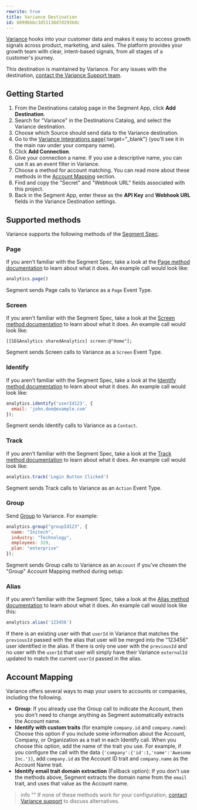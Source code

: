 ```yaml
---
rewrite: true
title: Variance Destination
id: 6099bbbc3d51136d7d293b0c
---
```

[Variance](https://variance.com?utm_source=segmentio&utm_medium=docs&utm_campaign=partners) hooks into your customer data and makes it easy to access growth signals across product, marketing, and sales. The platform provides your growth team with clear, intent-based signals, from all stages of a customer's journey.

This destination is maintained by Variance. For any issues with the destination, [contact the Variance Support team](mailto:support@variance.com).

## Getting Started


1. From the Destinations catalog page in the Segment App, click **Add Destination**.
2. Search for "Variance" in the Destinations Catalog, and select the Variance destination.
3. Choose which Source should send data to the Variance destination.
4. Go to the [Variance Integrations page](http://app.variance.com/integrations){:target="_blank"} (you'll see it in the main nav under your company name).
5. Click **Add Connection**.
6. Give your connection a name. If you use a descriptive name, you can use it as an event filter in Variance.
7. Choose a method for account matching. You can read more about these methods in the [Account Mapping](#account-mapping) section.
8. Find and copy the "Secret" and "Webhook URL" fields associated with this project.
9. Back in the Segment App, enter these as the **API Key** and **Webhook URL** fields in the Variance Destination settings.

## Supported methods

Variance supports the following methods of the [Segment Spec](/docs/connections/spec).

### Page

If you aren't familiar with the Segment Spec, take a look at the [Page method documentation](/docs/connections/spec/page/) to learn about what it does. An example call would look like:

```js
analytics.page()
```

Segment sends Page calls to Variance as a `Page` Event Type. 


### Screen

If you aren't familiar with the Segment Spec, take a look at the [Screen method documentation](/docs/connections/spec/screen/) to learn about what it does. An example call would look like:

```obj-c
[[SEGAnalytics sharedAnalytics] screen:@"Home"];
```

Segment sends Screen calls to Variance as a `Screen` Event Type. 


### Identify

If you aren't familiar with the Segment Spec, take a look at the [Identify method documentation](/docs/connections/spec/identify/) to learn about what it does. An example call would look like:

```js
analytics.identify('userId123', {
  email: 'john.doe@example.com'
});
```

Segment sends Identify calls to Variance as a `Contact`.


### Track

If you aren't familiar with the Segment Spec, take a look at the [Track method documentation](/docs/connections/spec/track/) to learn about what it does. An example call would look like:

```js
analytics.track('Login Button Clicked')
```

Segment sends Track calls to Variance as an `Action` Event Type.


### Group

Send [Group](/docs/connections/spec/group) to Variance. For example:

```js
analytics.group("groupId123", {
  name: "Initech",
  industry: "Technology",
  employees: 329,
  plan: "enterprise"
});
```

Segment sends Group calls to Variance as an `Account` if you've chosen the "Group" Account Mapping method during setup.

### Alias

If you aren’t familiar with the Segment Spec, take a look at the [Alias method documentation](/docs/connections/spec/alias/) to learn about what it does. An example call would look like this:

```js
analytics.alias('123456')
```

If there is an existing user with that `userId` in Variance that matches the `previousId` passed with the alias that user will be merged into the "123456" user identified in the alias. If there is only one user with the `previousId` and no user with the `userId` that user will simply have their Variance `externalId` updated to match the current `userId` passed in the alias.

## Account Mapping

Variance offers several ways to map your users to accounts or companies, including the following.

 - **Group**: If you already use the Group call to indicate the Account, then you don't need to change anything as Segment automatically extracts the Account name.
 - **Identify with custom traits** (for example `company.id` and `company.name`): Choose this option if you include some information about the Account, Company, or Organization as a trait in each Identify call. When you choose this option, add the name of the trait you use. For example, if you configure the call with the data `{'company':{'id':1,'name':'Awesome Inc.'}}`, add `company.id` as the Account ID trait and `company.name` as the Account Name trait.
 - **Identify email trait domain extraction** (Fallback option): If you don't use the methods above, Segment extracts the domain name from the `email` trait, and uses that value as the Account name.

> info ""
> If none of these methods work for your configuration, [contact Variance support](mailto:support@variance.com) to discuss alternatives.
